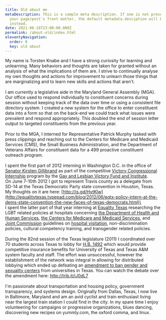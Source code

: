 ```yaml
---
title: Old about me
metaDescription: This is a sample meta description. If one is not present in
  your page/post's front matter, the default metadata.desciption will be used
  instead.
date: 2021-06-16T23:00:00.000Z
permalink: /about-old/index.html
eleventyNavigation:
  order: 0
  key: old about
---
```

My name is Torsten Knabe and I have a strong curiosity for learning and unlearning. Many behaviors and thoughts are taken for granted without an analysis of what the implications of them are. I strive to continually analyse my own thoughts and actions for improvement to unlearn those things that are marginalizing and to learn new skills and actions that aren't.\
\
I am currently a legislative aide in the Maryland General Assembly (MGA). Our office used to respond individually to constituent concerns during session without keeping track of the data over time or using a consistent file directory system. I created a new system for the office to enter constituent data into a form so that on the back-end we could track what issues were prevalent and respond appropriately. This doubled the end of session letter output to targeted constituents from the previous year.\
\
Prior to the MGA, I interned for Representative Patrick Murphy tasked with press clippings and reaching out to the Centers for Medicare and Medicaid Services (CMS), the Small Business Administration, and the Department of Veterans Affairs for constituent data for a 499 proactive constituent outreach program.\
\
I spent the first part of 2012 interning in Washington D.C. in the office of [Senator K](http://gillibrand.senate.gov)[irsten Gillibrand](http://gillibrand.senate.gov) as part of the competitive [Victory Congressional Internship](http://www.victoryinstitute.org/vci) program by the [Gay and Lesbian Victory Fund](http://www.victoryfund.org)[ and Institute](http://www.victoryinstitute.org). On June 7-10th 2012 I got to represent Travis county as a delegate from SD-14 at the Texas Democratic Party state convention in Houston, Texas. My thoughts on it are here: [http://is.gd/HvtKlw](http://equalitytexas.typepad.com/blog/2012/06/eqtx-policy-intern-at-the-dems-state-convention-the-new-faces-of-texas-democrats.html)\
\
I spent the latter part of that year interning at [Equality Texas](http://www.equalitytexas.org) researching the LGBT related policies at hospitals concerning [the Department of Health and Human Services](http://www.hhs.gov), [the Centers for Medicare and Medicaid Services](http://www.cms.gov/), and [Joint Commission](http://www.jointcommission.org/) guidelines on [hospital visitation](http://metroweekly.com/poliglot/2010-29194_PI.pdf), non-discrimination policies, cultural competency training, and transgender related policies.\
\
During the 82nd session of the Texas legislature (2011) I coordinated over 70 students across Texas to lobby for [H.B. 1492](http://www.capitol.state.tx.us/tlodocs/82R/billtext/html/HB01492I.htm) which would provide competitive insurance benefits for University of Texas and Texas A&M system faculty and staff. The effort was unsuccessful, however the establishment of the network was integral in allowing for distributed lobbying which ended up defeating an [amendment to ban gender and sexuality centers](http://www.legis.state.tx.us/tlodocs/821/amendments/faspdf/SB00001H2148.PDF) from universities in Texas. You can watch the debate over the amendment here: <http://trib.it/iJ0dL7>\
\
I'm passionate about transportation and housing policy, government transparency, and systems design. Originally from Dallas, Texas, I now live in Baltimore, Maryland and am an avid cyclist and train enthusiast living near the largest train station I could find in the city. In my spare time I enjoy volunteering for campaigns or progressive organizations, blues dancing, discovering new recipes on yummly.com, the oxford comma, and linux.